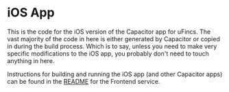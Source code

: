 # iOS App

This is the code for the iOS version of the Capacitor app for uFincs. The vast majority of the code in here is either generated by Capacitor or copied in during the build process. Which is to say, unless you need to make very specific modifications to the iOS app, you probably don't need to touch anything in here.

Instructions for building and running the iOS app (and other Capacitor apps) can be found in the [README](../README.md) for the Frontend service.
